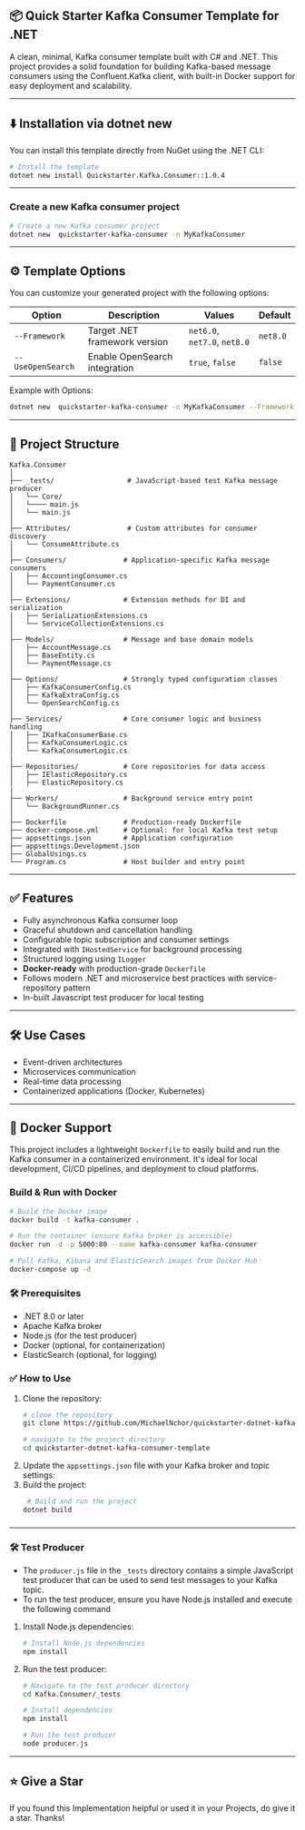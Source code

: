 ## 📦 Quick Starter Kafka Consumer Template for .NET

A clean, minimal, Kafka consumer template built with C# and .NET. This project provides a solid foundation for building Kafka-based message consumers using the Confluent.Kafka client, with built-in Docker support for easy deployment and scalability.

--- 

## ⬇️ Installation via dotnet new

You can install this template directly from NuGet using the .NET CLI:

```bash
# Install the template
dotnet new install Quickstarter.Kafka.Consumer::1.0.4
````

---

### Create a new Kafka consumer project

```bash
# Create a new Kafka consumer project
dotnet new  quickstarter-kafka-consumer -n MyKafkaConsumer
```

---

## ⚙️ Template Options

You can customize your generated project with the following options:

| Option            | Description                   | Values                       | Default  |
| ----------------- | ----------------------------- | ---------------------------- | -------- |
| `--Framework`     | Target .NET framework version | `net6.0`, `net7.0`, `net8.0` | `net8.0` |
| `--UseOpenSearch` | Enable OpenSearch integration | `true`, `false`              | `false`  |

Example with Options:
```bash
dotnet new  quickstarter-kafka-consumer -n MyKafkaConsumer --Framework net8.0 --UseOpenSearch true
```

---

## 📁 Project Structure

```plaintext
Kafka.Consumer
│
├── _tests/                  # JavaScript-based test Kafka message producer
│   └── Core/
│   └──── main.js
│   └── main.js
│
├── Attributes/              # Custom attributes for consumer discovery
│   └── ConsumeAttribute.cs
│
├── Consumers/              # Application-specific Kafka message consumers
│   ├── AccountingConsumer.cs
│   └── PaymentConsumer.cs
│
├── Extensions/             # Extension methods for DI and serialization
│   ├── SerializationExtensions.cs
│   └── ServiceCollectionExtensions.cs
│
├── Models/                 # Message and base domain models
│   ├── AccountMessage.cs
│   ├── BaseEntity.cs
│   └── PaymentMessage.cs
│
├── Options/                # Strongly typed configuration classes
│   ├── KafkaConsumerConfig.cs
│   ├── KafkaExtraConfig.cs
│   └── OpenSearchConfig.cs
│
├── Services/               # Core consumer logic and business handling
│   ├── IKafkaConsumerBase.cs
│   ├── KafkaConsumerLogic.cs
│   └── KafkaConsumerLogic.cs
|
├── Repositories/           # Core repositories for data access
│   ├── IElasticRepository.cs
│   ├── ElasticRepository.cs
|
├── Workers/                # Background service entry point
│   └── BackgroundRunner.cs
│
├── Dockerfile              # Production-ready Dockerfile
├── docker-compose.yml      # Optional: for local Kafka test setup
├── appsettings.json        # Application configuration
├── appsettings.Development.json
├── GlobalUsings.cs
└── Program.cs              # Host builder and entry point
```

---

## ✅ Features

- Fully asynchronous Kafka consumer loop
- Graceful shutdown and cancellation handling
- Configurable topic subscription and consumer settings
- Integrated with `IHostedService` for background processing
- Structured logging using `ILogger`
- **Docker-ready** with production-grade `Dockerfile`
- Follows modern .NET and microservice best practices with service-repository pattern
- In-built Javascript test producer for local testing

---

## 🛠️ Use Cases

- Event-driven architectures
- Microservices communication
- Real-time data processing
- Containerized applications (Docker, Kubernetes)

---

## 🐳 Docker Support

This project includes a lightweight `Dockerfile` to easily build and run the Kafka consumer in a containerized environment. It's ideal for local development, CI/CD pipelines, and deployment to cloud platforms.

### Build & Run with Docker

```bash
# Build the Docker image
docker build -t kafka-consumer .

# Run the container (ensure Kafka broker is accessible)
docker run -d -p 5000:80 --name kafka-consumer kafka-consumer

# Pull Kafka, Kibana and ElasticSearch images from Docker Hub
docker-compose up -d
````

### 🛠️ Prerequisites
- .NET 8.0 or later
- Apache Kafka broker
- Node.js (for the test producer)
- Docker (optional, for containerization)
- ElasticSearch (optional, for logging)

### ✅ How to Use
1. Clone the repository:
   ```bash
   # clone the repository
   git clone https://github.com/MichaelNchor/quickstarter-dotnet-kafka-consumer-template.git
   
   # navigate to the project directory
   cd quickstarter-dotnet-kafka-consumer-template
    ```
2. Update the `appsettings.json` file with your Kafka broker and topic settings:
3. Build the project:
   ```bash
    # Build and run the project
   dotnet build
   ```
###

---

### 🛠️ Test Producer
- The `producer.js` file in the `_tests` directory contains a simple JavaScript test producer that can be used to send test messages to your Kafka topic.
- To run the test producer, ensure you have Node.js installed and execute the following command
1. Install Node.js dependencies:
   ```bash
   # Install Node.js dependencies
   npm install
   ```
2. Run the test producer:
   ```bash
   # Navigate to the test producer directory
   cd Kafka.Consumer/_tests
   
   # Install dependencies
   npm install
   
   # Run the test producer
   node producer.js
   ```
   
---

## ⭐ Give a Star
If you found this Implementation helpful or used it in your Projects, do give it a star. Thanks!